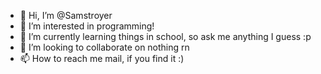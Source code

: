 - 👋 Hi, I’m @Samstroyer
- 👀 I’m interested in programming!
- 🌱 I’m currently learning things in school, so ask me anything I guess :p
- 💞️ I’m looking to collaborate on nothing rn
- 📫 How to reach me mail, if you find it :)

<!---
Samstroyer/Samstroyer is a ✨ special ✨ repository because its `README.md` (this file) appears on your GitHub profile.
You can click the Preview link to take a look at your changes.
--->
